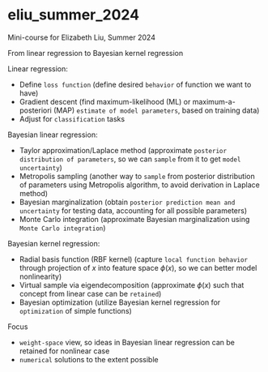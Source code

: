 # eliu_summer_2024
Mini-course for Elizabeth Liu, Summer 2024

From linear regression to Bayesian kernel regression 

Linear regression:
* Define `loss function` (define desired `behavior` of function we want to have)
* Gradient descent (find maximum-likelihood (ML) or maximum-a-posteriori (MAP) `estimate of model parameters`, based on training data)
* Adjust for `classification` tasks

Bayesian linear regression:
* Taylor approximation/Laplace method (approximate `posterior distribution of parameters`, so we can `sample` from it to get `model uncertainty`)
* Metropolis sampling (another way to `sample` from posterior distribution of parameters using Metropolis algorithm, to avoid derivation in Laplace method)
* Bayesian marginalization (obtain `posterior prediction mean and uncertainty` for testing data, accounting for all possible parameters)
* Monte Carlo integration (approximate Bayesian marginalization using `Monte Carlo integration`)

Bayesian kernel regression:
* Radial basis function (RBF kernel) (capture `local function behavior` through projection of $x$ into feature space $\phi(x)$, so we can better model nonlinearity)
* Virtual sample via eigendecomposition (approximate $\phi(x)$ such that concept from linear case can be `retained`)
* Bayesian optimization (utilize Bayesian kernel regression for `optimization` of simple functions)

Focus
* `weight-space` view, so ideas in Bayesian linear regression can be retained for nonlinear case
* `numerical` solutions to the extent possible
